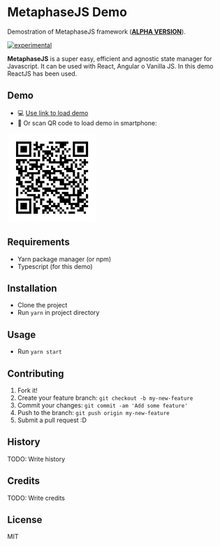 # MetaphaseJS Demo

Demostration of MetaphaseJS framework (**<u>ALPHA VERSION</u>**).

[![experimental](http://badges.github.io/stability-badges/dist/experimental.svg)](http://github.com/badges/stability-badges)

**MetaphaseJS** is a super easy, efficient and agnostic state manager for Javascript. It can be used with React, Angular o Vanilla JS. In this demo ReactJS has been used.

## Demo

- :computer: [Use link to load demo](https://yagolopez.js.org/metaphasejs-react-demo/build/)
- :iphone: Or scan QR code to load demo in smartphone:

![](qrcode-metaphasejs-demo-small.jpg)

## Requirements

- Yarn package manager (or npm)
- Typescript (for this demo)

## Installation

- Clone the project
- Run `yarn` in project directory

## Usage

- Run `yarn start`

## Contributing

1. Fork it!
2. Create your feature branch: `git checkout -b my-new-feature`
3. Commit your changes: `git commit -am 'Add some feature'`
4. Push to the branch: `git push origin my-new-feature`
5. Submit a pull request :D

## History

TODO: Write history

## Credits

TODO: Write credits

## License

MIT
